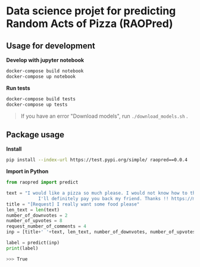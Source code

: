 # Data science projet for predicting Random Acts of Pizza (RAOPred)

## Usage for development

**Develop with jupyter notebook**
```bash
docker-compose build notebook
docker-compose up notebook
```

**Run tests**
```bash
docker-compose build tests
docker-compose up tests
```

> If you have an error "Download models", run `./download_models.sh` .

## Package usage
**Install**
```bash
pip install --index-url https://test.pypi.org/simple/ raopred==0.0.4
```

**Import in Python**
```python
from raopred import predict

text = "I would like a pizza so much please. I would not know how to thank you if you can forward me a pizza. \
            I'll definitely pay you back my friend. Thanks !! https://myphoto.com"
title = "[Request] I really want some food please"
len_text = len(text)
number_of_downvotes = 2
number_of_upvotes = 8
request_number_of_comments = 4
inp = [title+' '+text, len_text, number_of_downvotes, number_of_upvotes, request_number_of_comments]

label = predict(inp)
print(label)
```
```bash
>>> True
```